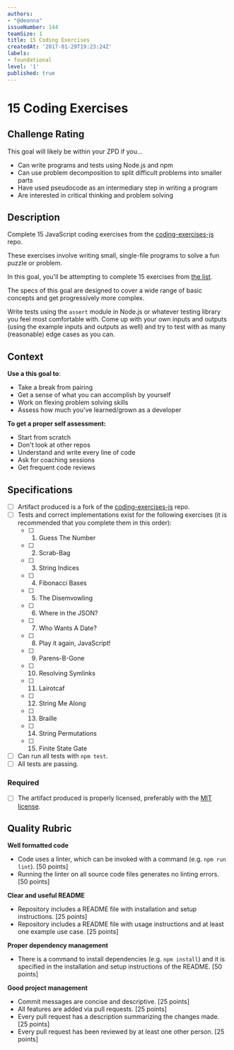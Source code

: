 ```yaml
---
authors:
- "@deonna"
issueNumber: 144
teamSize: 1
title: 15 Coding Exercises
createdAt: '2017-01-29T19:23:24Z'
labels:
- foundational
level: '1'
published: true
---
```


# 15 Coding Exercises

## Challenge Rating

This goal will likely be within your ZPD if you...

- Can write programs and tests using Node.js and npm
- Can use problem decomposition to split difficult problems into smaller parts
- Have used pseudocode as an intermediary step in writing a program
- Are interested in critical thinking and problem solving

## Description

Complete 15 JavaScript coding exercises from the [coding-exercises-js][coding-exercises-js] repo.

These exercises involve writing small, single-file programs to solve a fun puzzle or problem.

In this goal, you'll be attempting to complete 15 exercises from [the list][readme].

The specs of this goal are designed to cover a wide range of basic concepts and get progressively more complex.

Write tests using the `assert` module in Node.js or whatever testing library you feel most comfortable with. Come up with your own inputs and outputs (using the example inputs and outputs as well) and try to test with as many (reasonable) edge cases as you can.

## Context

**Use a this goal to**:

- Take a break from pairing
- Get a sense of what you can accomplish by yourself
- Work on flexing problem solving skills
- Assess how much you've learned/grown as a developer

**To get a proper self assessment:**

- Start from scratch
- Don't look at other repos
- Understand and write every line of code
- Ask for coaching sessions
- Get frequent code reviews

## Specifications

- [ ] Artifact produced is a fork of the [coding-exercises-js][coding-exercises-js] repo.
- [ ] Tests and correct implementations exist for the following exercises (it is recommended that you complete them in this order):
  - [ ] 1. Guess The Number
  - [ ] 2. Scrab-Bag
  - [ ] 3. String Indices
  - [ ] 4. Fibonacci Bases
  - [ ] 5. The Disemvowling
  - [ ] 6. Where in the JSON?
  - [ ] 7. Who Wants A Date?
  - [ ] 8. Play it again, JavaScript!
  - [ ] 9. Parens-B-Gone
  - [ ] 10. Resolving Symlinks
  - [ ] 11. Lairotcaf
  - [ ] 12. String Me Along
  - [ ] 13. Braille
  - [ ] 14. String Permutations
  - [ ] 15. Finite State Gate
- [ ] Can run all tests with `npm test`.
- [ ] All tests are passing.

### Required

- [ ] The artifact produced is properly licensed, preferably with the [MIT license][mit-license].

## Quality Rubric

**Well formatted code**
- Code uses a linter, which can be invoked with a command (e.g. `npm run lint`). [50 points]
- Running the linter on all source code files generates no linting errors. [50 points]

**Clear and useful README**
- Repository includes a README file with installation and setup instructions. [25 points]
- Repository includes a README file with usage instructions and at least one example use case. [25 points]

**Proper dependency management**
- There is a command to install dependencies (e.g. `npm install`) and it is specified in the installation and setup instructions of the README. [50 points]

**Good project management**
- Commit messages are concise and descriptive. [25 points]
- All features are added via pull requests. [25 points]
- Every pull request has a description summarizing the changes made. [25 points]
- Every pull request has been reviewed by at least one other person. [25 points]

[mit-license]: https://opensource.org/licenses/MIT
[coding-exercises-js]: https://github.com/GuildCrafts/coding-exercises-js
[readme]: https://github.com/GuildCrafts/coding-exercises-js/blob/master/README.md
